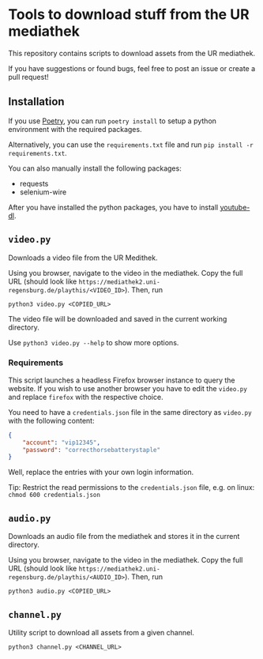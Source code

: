 # Tools to download stuff from the UR mediathek

This repository contains scripts to download assets from the UR mediathek.

If you have suggestions or found bugs, feel free to post an issue or create a pull request!

## Installation

If you use [Poetry](https://python-poetry.org/), you can run `poetry install` to setup a python environment with the required packages.

Alternatively, you can use the `requirements.txt` file and run `pip install -r requirements.txt`.

You can also manually install the following packages:

+ requests
+ selenium-wire

After you have installed the python packages, you have to install [youtube-dl](https://youtube-dl.org/).

## `video.py`

Downloads a video file from the UR Medithek.

Using you browser, navigate to the video in the mediathek. Copy the full URL (should look like `https://mediathek2.uni-regensburg.de/playthis/<VIDEO_ID>`). Then, run

    python3 video.py <COPIED_URL>

The video file will be downloaded and saved in the current working directory.

Use `python3 video.py --help` to show more options.

### Requirements

This script launches a headless Firefox browser instance to query the website. If you wish to use another browser you have to edit the `video.py` and replace `firefox` with the respective choice.

You need to have a `credentials.json` file in the same directory as `video.py` with the following content:

``` json
{
    "account": "vip12345",
    "password": "correcthorsebatterystaple"
}
```

Well, replace the entries with your own login information.

Tip: Restrict the read permissions to the `credentials.json` file, e.g. on linux: `chmod 600 credentials.json`


## `audio.py`

Downloads an audio file from the mediathek and stores it in the current directory.

Using you browser, navigate to the video in the mediathek. Copy the full URL (should look like `https://mediathek2.uni-regensburg.de/playthis/<AUDIO_ID>`). Then, run

    python3 audio.py <COPIED_URL>

## `channel.py`

Utility script to download all assets from a given channel.

    python3 channel.py <CHANNEL_URL>
